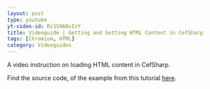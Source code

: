 ```yaml
---
layout: post
type: youtube
yt-video-id: Ri1S9ABvIzY
title: Videoguide | Getting and Setting HTML Content in CefSharp
tags: [Chromium, HTML]
category: Videoguides
---
```

A video instruction on loading HTML content in CefSharp.

Find the source code, of the example from this tutorial [here](http://www.cefsharptutorials.com/Getting-and-Setting-HTML-Content-in-CefSharp/).

